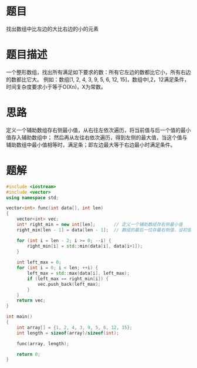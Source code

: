 <!--
 * @Author: JohnJeep
 * @Date: 2021-09-07 22:15:35
 * @LastEditTime: 2021-09-07 22:32:03
 * @LastEditors: Windows10
 * @Description: In User Settings Edit
-->

# 题目

找出数组中比左边的大比右边的小的元素


# 题目描述

一个整形数组，找出所有满足如下要求的数：所有它左边的数都比它小，所有右边的数都比它大。
例如：数组[1, 2, 4, 3, 9, 5, 6, 12, 15]，数组中l,2，12满足条件，时间复杂度要求小于等于O(Xn)，X为常数。



# 思路

定义一个辅助数组存右侧最小值，从右往左依次遍历，将当前值与后一个值的最小值存入辅助数组中；
然后再从左往右依次遍历，得到左侧的最大值，当这个值与辅助数组中最小值相等时，满足条；即左边最大等于右边最小时满足条件。


# 题解
```cpp
#include <iostream>
#include <vector>
using namespace std;

vector<int> func(int data[], int len)
{
    vector<int> vec;
    int* right_min = new int[len];       // 定义一个辅助数组存右侧最小值
    right_min[len - 1] = data[len - 1];  // 数组的最后一位存最右侧值，设初值

    for (int i = len - 2; i >= 0; --i) {
        right_min[i] = std::min(data[i], data[i+1]);
    }
    
    int left_max = 0;
    for (int i = 0; i < len; ++i) {
        left_max = std::max(data[i], left_max);
        if (left_max == right_min[i]) {
            vec.push_back(left_max);
        }
    }
    return vec;
}

int main() 
{
    int array[] = {1, 2, 4, 3, 9, 5, 6, 12, 15};
    int length = sizeof(array)/sizeof(int);

    func(array, length);

    return 0;
}
```